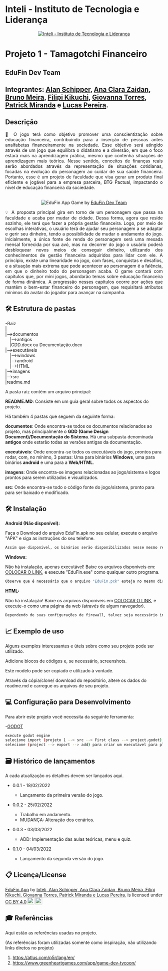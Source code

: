 ﻿# Inteli - Instituto de Tecnologia e Liderança 

<p align="center">
<a href= "https://www.inteli.edu.br/"><img src="https://www.inteli.edu.br/wp-content/uploads/2021/08/20172028/marca_1-2.png" alt="Inteli - Instituto de Tecnologia e Liderança" border="0"></a>
</p>

# Projeto 1 - Tamagotchi Financeiro

## EduFin Dev Team

## Integrantes: <a href="https://www.linkedin.com/in/alan-rozensztajn-schipper-0563701ba/">Alan Schipper</a>, <a href="https://www.linkedin.com/in/ana-clara-l-m-zaidan-254376232/">Ana Clara Zaidan</a>, <a href="https://www.linkedin.com/in/bruno-meira-75419918b/">Bruno Meira</a>, <a href="https://www.linkedin.com/in/filipi-enzo-siqueira-kikuchi-1811a9213/">Filipi Kikuchi</a>, <a href="https://www.linkedin.com/in/giovanna-furlan-torres-378316182/">Giovanna Torres</a>, <a href="https://www.linkedin.com/in/patrick-miranda-7ab911231/">Patrick Miranda</a> e <a href="https://www.linkedin.com/in/lucas-pereira-3410b1233">Lucas Pereira</a>.

## Descrição

<p align="justify"> 📜 O jogo terá como objetivo promover uma conscientização sobre educação financeira, contribuindo para a inserção de pessoas antes analfabetas financeiramente na sociedade. Esse objetivo será atingido através de um jogo que equilibra o didatismo e a diversão, em que o foco estará mais na aprendizagem prática, mesmo que contenha situações de aprendizagem mais teórica. Nesse sentido, conceitos de finanças reais serão abordados através da representação de situações cotidianas, focadas na evolução do personagem ao cuidar de sua saúde financeira. Portanto, esse é um projeto de faculdade que visa gerar um produto final eficiente e jogável para a empresa parceira, BTG Pactual, impactando o nível de educação financeira da sociedade.
<br><br>
<p align="center">
<img src="https://img.itch.zone/aW1nLzgyNTIxNzUucG5n/original/m4Ozoz.png" alt="EduFin App" border="0">
  Game by <a href="https://edufin-dev-team.itch.io/edufin-app">EduFin Dev Team</a> 
</p>


<p align="justify"> 💡 A proposta principal gira em torno de um personagem que passa na faculdade e acaba por mudar de cidade. Dessa forma,  agora que reside sozinho, ele terá que fazer a própria gestão financeira. Logo, por meio de escolhas interativas, o usuário terá de ajudar seu personagem a se adaptar e gerir seu dinheiro, tendo a possibilidade de mudar o andamento do jogo. Inicialmente, a única fonte de renda do personagem será uma mesada mensal fornecida por sua avó, mas no decorrer do jogo o usuário poderá desbloquear novos meios de conseguir dinheiro, utilizando dos conhecimentos de gestão financeira adquiridos para lidar com ele. A princípio, existe uma linearidade no jogo, com fases,  conquistas e desafios, e a situação mais extrema que pode acontecer ao personagem é a falência, em que o dinheiro todo do personagem acaba. O game contará com capítulos que, por mini jogos, abordarão temas sobre educação financeira de forma dinâmica. A progressão nesses capítulos ocorre por ações que mantêm o bem-estar financeiro do personagem, que requisitará atributos mínimos do avatar do jogador para avançar na campanha.


## 🛠 Estrutura de pastas

-Raiz<br>
|<br>
|-->documentos<br>
  &emsp;|-->antigos<br>
  &emsp;|GDD.docx ou Documentação.docx<br>
|-->executáveis<br>
  &emsp;|-->windows<br>
  &emsp;|-->android<br>
  &emsp;|-->HTML<br>
|-->imagens<br>
|-->src<br>
|readme.md<br>

A pasta raiz contém um arquivo principal:

<b>README.MD</b>: Consiste em um guia geral sobre todos os aspectos do projeto.

Há também 4 pastas que seguem da seguinte forma:

<b>documentos</b>: Onde encontra-se todos os documentos relacionados ao projeto, mas principalmente o <b>GDD (Game Design Document)/Documentação do Sistema</b>. Há uma subpasta denominada <b>antigos</b> onde estarão todas as versões antigas da documentação.

<b>executáveis</b>: Onde encontra-se todos os executáveis do jogo, prontos para rodar, com, no mínimo, 3 pastas: Uma para binários <b>Windows</b>, uma para binários <b>android</b> e uma para a <b>Web/HTML</b>.

<b>imagens</b>: Onde encontra-se imagens relacionadas ao jogo/sistema e logos prontos para serem utilizados e visualizados.

<b>src</b>: Onde encontra-se todo o código fonte do jogo/sistema, pronto para para ser baixado e modificado.

## 🛠 Instalação

<b>Android (Não disponível):</b>

Faça o Download do arquivo EduFin.apk no seu celular, execute o arquivo "APK" e siga as instruções do seu telefone.

```sh
Assim que disponível, os binários serão disponibilizados nesse mesmo repositório.
```

<b>Windows:</b>

Não há instalação, apenas executável! Baixe os arquivos disponíveis em: <a href="https://www.linkedin.com/in/ana-clara-l-m-zaidan-254376232/">COLOCAR O LINK</a>, e execute "EduFin.exe" como qualquer outro programa.

```sh
Observe que é necessário que o arquivo "EduFin.pck" esteja no mesmo diretório que "EduFin.exe".
```

<b>HTML:</b>

Não há instalação! Baixe os arquivos disponíveis em <a href="https://www.linkedin.com/in/ana-clara-l-m-zaidan-254376232/">COLOCAR O LINK</a>, e execute-o como uma página da web (através de algum navegador).

  ```sh
Dependendo de suas configurações de firewall, talvez seja necessário instaurar um web service como xampp ou wampp para que o jogo rode localmente.
```
  
## 📈 Exemplo de uso

Alguns exemplos interessantes e úteis sobre como seu projeto pode ser utilizado.

Adicione blocos de códigos e, se necessário, screenshots.

Este modelo pode ser copiado e utilizado à vontade.

Através da cópia/clone/ download do repositório, altere os dados do readme.md e carregue os arquivos de seu projeto.

## 💻 Configuração para Desenvolvimento

Para abrir este projeto você necessita da seguinte ferramenta:

-<a href="https://godotengine.org/download">GODOT</a>

```sh
execute godot engine
selecione import (projeto 1 --> src --> First class --> project.godot) para ter acesso ao projeto
selecione (project --> export --> add) para criar um executavel para plataforma em que deseja testar o jogo
```

## 🗃 Histórico de lançamentos

A cada atualização os detalhes devem ser lançados aqui.

* 0.0.1 - 18/02/2022
    * Lançamento da primeira versão do jogo.
  
* 0.0.2 - 25/02/2022
    * Trabalho em andamento.
    * MUDANÇA: Alteração dos cenários.
  
* 0.0.3 - 03/03/2022
    * ADD: Implementação das aulas teóricas, menu e quiz.
  
* 0.1.0 - 04/03/2022
    * Lançamento da segunda versão do jogo.

## 📋 Licença/License

<p xmlns:cc="http://creativecommons.org/ns#" xmlns:dct="http://purl.org/dc/terms/"><a property="dct:title" rel="cc:attributionURL" href="https://github.com/2022M1T2/Projeto1">EduFin App</a> by <a rel="cc:attributionURL dct:creator" property="cc:attributionName" href="https://github.com/2022M1T2/Projeto1">Inteli, Alan Schipper, Ana Clara Zaidan, Bruno Meira, Filipi Kikuchi, Giovanna Torres, Patrick Miranda e Lucas Pereira.</a> is licensed under <a href="http://creativecommons.org/licenses/by/4.0/?ref=chooser-v1" target="_blank" rel="license noopener noreferrer" style="display:inline-block;">CC BY 4.0<img style="height:22px!important;margin-left:3px;vertical-align:text-bottom;" src="https://mirrors.creativecommons.org/presskit/icons/cc.svg?ref=chooser-v1"><img style="height:22px!important;margin-left:3px;vertical-align:text-bottom;" src="https://mirrors.creativecommons.org/presskit/icons/by.svg?ref=chooser-v1"></a></p>

## 🎓 Referências

Aqui estão as referências usadas no projeto.

(As referências foram utilizadas somente como inspiração, não utilizando links diretos no projeto)

1. <https://atlus.com/p5r/lang/en/>
2. <https://www.greenheartgames.com/app/game-dev-tycoon/> 
